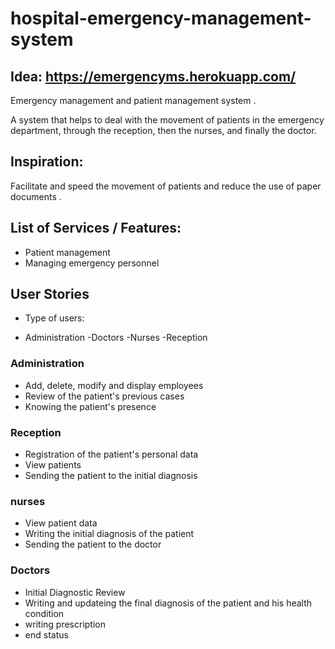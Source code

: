 


# hospital-emergency-management-system
## Idea: https://emergencyms.herokuapp.com/
Emergency management and patient management system .

A system that helps to deal with the movement of patients in the emergency department, through the reception, then the nurses, and finally the doctor.

## Inspiration:
Facilitate and speed the movement of patients and reduce the use of paper documents .

## List of Services / Features:

- Patient management
- Managing emergency personnel



## User Stories
- Type of users: 

- Administration
-Doctors
-Nurses
-Reception

### Administration

- Add, delete, modify and display employees
- Review of the patient's previous cases
- Knowing the patient's presence


### Reception

- Registration of the patient's personal data
- View patients
- Sending the patient to the initial diagnosis


### nurses

- View patient data
- Writing the initial diagnosis of the patient
- Sending the patient to the doctor




### Doctors

- Initial Diagnostic Review
- Writing and updateing the final diagnosis of the patient and his health condition
- writing prescription
- end status


